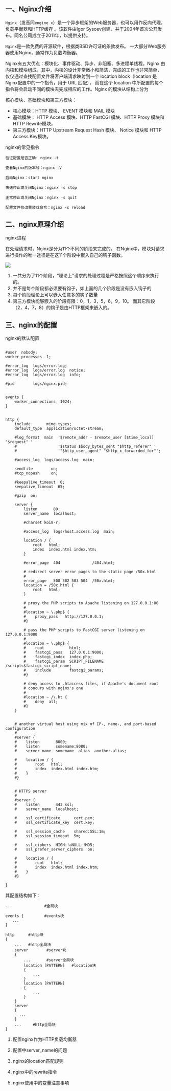 ## 一、Nginx介绍

`Nginx`（发音同`engine x`）是一个异步框架的Web服务器，也可以用作反向代理，负载平衡器和HTTP缓存
。该软件由Igor Sysoev创建，并于2004年首次公开发布。同名公司成立于2011年，以提供支持。

`Nginx`是一款免费的开源软件，根据类BSD许可证的条款发布。
一大部分Web服务器使用Nginx，通常作为负载均衡器。

Nginx有五大优点：模块化、事件驱动、异步、非阻塞、多进程单线程。Nginx 由内核和模块组成，其中，内核的设计非常微小和简洁，完成的工作也非常简单，
仅仅通过查找配置文件将客户端请求映射到一个 location block（location 是 Nginx配置中的一个指令，用于 URL 匹配），
而在这个 location 中所配置的每个指令将会启动不同的模块去完成相应的工作。Nginx 的模块从结构上分为

核心模块、基础模块和第三方模块： 

* 核心模块：HTTP 模块、 EVENT 模块和 MAIL 模块
* 基础模块： HTTP Access 模块、HTTP FastCGI 模块、HTTP Proxy 模块和 HTTP Rewrite模块，
* 第三方模块：HTTP Upstream Request Hash 模块、 Notice 模块和 HTTP Access Key模块。

nginx的常见指令
```
验证配置是否正确: nginx -t

查看Nginx的版本号：nginx -V

启动Nginx：start nginx

快速停止或关闭Nginx：nginx -s stop

正常停止或关闭Nginx：nginx -s quit

配置文件修改重装载命令：nginx -s reload
```

## 二、nginx原理介绍

nginx进程

在处理请求时，Nginx是分为11个不同的阶段来完成的。
在Nginx中，模块对请求进行操作的唯一途径是在这11个阶段中嵌入自己的钩子函数。

![](pages/请求的阶段.png)

1. 一共分为了11个阶段，“理论上”请求的处理过程是严格按照这个顺序来执行的。
2. 并不是每个阶段都必须要有钩子，如上面的几个阶段是没有嵌入钩子的
3. 每个阶段理论上可以嵌入任意多的钩子数量
4. 第三方模块能够嵌入的阶段有限：0，1，3，5，6，9，10。
而其它阶段（2，4，7，8）的钩子是由HTTP框架来嵌入的。

## 三、nginx的配置

nginx的默认配置

```

#user  nobody;
worker_processes  1;

#error_log  logs/error.log;
#error_log  logs/error.log  notice;
#error_log  logs/error.log  info;

#pid        logs/nginx.pid;


events {
    worker_connections  1024;
}


http {
    include       mime.types;
    default_type  application/octet-stream;

    #log_format  main  '$remote_addr - $remote_user [$time_local] "$request" '
    #                  '$status $body_bytes_sent "$http_referer" '
    #                  '"$http_user_agent" "$http_x_forwarded_for"';

    #access_log  logs/access.log  main;

    sendfile        on;
    #tcp_nopush     on;

    #keepalive_timeout  0;
    keepalive_timeout  65;

    #gzip  on;

    server {
        listen       80;
        server_name  localhost;

        #charset koi8-r;

        #access_log  logs/host.access.log  main;

        location / {
            root   html;
            index  index.html index.htm;
        }

        #error_page  404              /404.html;

        # redirect server error pages to the static page /50x.html
        #
        error_page   500 502 503 504  /50x.html;
        location = /50x.html {
            root   html;
        }

        # proxy the PHP scripts to Apache listening on 127.0.0.1:80
        #
        #location ~ \.php$ {
        #    proxy_pass   http://127.0.0.1;
        #}

        # pass the PHP scripts to FastCGI server listening on 127.0.0.1:9000
        #
        #location ~ \.php$ {
        #    root           html;
        #    fastcgi_pass   127.0.0.1:9000;
        #    fastcgi_index  index.php;
        #    fastcgi_param  SCRIPT_FILENAME  /scripts$fastcgi_script_name;
        #    include        fastcgi_params;
        #}

        # deny access to .htaccess files, if Apache's document root
        # concurs with nginx's one
        #
        #location ~ /\.ht {
        #    deny  all;
        #}
    }


    # another virtual host using mix of IP-, name-, and port-based configuration
    #
    #server {
    #    listen       8000;
    #    listen       somename:8080;
    #    server_name  somename  alias  another.alias;

    #    location / {
    #        root   html;
    #        index  index.html index.htm;
    #    }
    #}


    # HTTPS server
    #
    #server {
    #    listen       443 ssl;
    #    server_name  localhost;

    #    ssl_certificate      cert.pem;
    #    ssl_certificate_key  cert.key;

    #    ssl_session_cache    shared:SSL:1m;
    #    ssl_session_timeout  5m;

    #    ssl_ciphers  HIGH:!aNULL:!MD5;
    #    ssl_prefer_server_ciphers  on;

    #    location / {
    #        root   html;
    #        index  index.html index.htm;
    #    }
    #}

}
```

其配置结构如下：

```
...              #全局块
 
events {         #events块
   ...
}
 
http      #http块
{
    ...   #http全局块
    server        #server块
    {
        ...       #server全局块
        location [PATTERN]   #location块
        {
            ...
        }
        location [PATTERN]
        {
            ...
        }
    }
    server
    {
      ...
    }
    ...     #http全局块
}

```

1. 配置nginx作为HTTP负载均衡器

2. 配置中server_name的问题

3. nginx的location匹配规则

4. nginx中的rewrite指令

5. nginx使用中的变量注意事项



